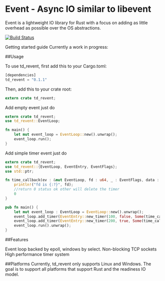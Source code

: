 # Event - Async IO similar to libevent
Event is a lightweight IO library for Rust with a focus on adding as little overhead as possible over the OS abstractions.

[![Build Status](https://api.travis-ci.org/tickbh/td_revent.svg?branch=master)](https://travis-ci.org/tickbh/td_revent)

Getting started guide Currently a work in progress:

##Usage

To use td_revent, first add this to your Cargo.toml:
```rust
[dependencies]
td_revent = "0.1.1"
```
Then, add this to your crate root:

```rust
extern crate td_revent;
```

Add empty event just do
```rust
extern crate td_revent;
use td_revent::EventLoop;

fn main() {
    let mut event_loop = EventLoop::new().unwrap();
    event_loop.run();
}
```
Add simple timer event just do

```rust
extern crate td_revent;
use td_revent::{EventLoop, EventEntry, EventFlags};
use std::ptr;

fn time_callback(ev : &mut EventLoop, fd : u64, _ : EventFlags, data : *mut ()) -> i32 {
    println!("fd is {:?}", fd);
    //return 0 status ok other will delete the timer
    0
}

pub fn main() {
    let mut event_loop : EventLoop = EventLoop::new().unwrap();
    event_loop.add_timer(EventEntry::new_timer(100, false, Some(time_callback), None));
    event_loop.add_timer(EventEntry::new_timer(200, true, Some(time_callback), None));
    event_loop.run().unwrap();
}
```
##Features

Event loop backed by epoll, windows by select.
Non-blocking TCP sockets
High performance timer system

##Platforms
Currently, td_revent only supports Linux and Windows. The goal is to support all platforms that support Rust and the readiness IO model.